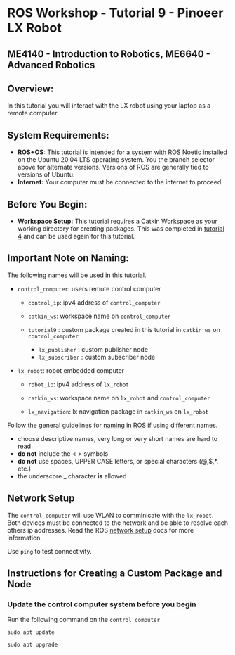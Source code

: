 # ROS Workshop - Tutorial 9 - Pinoeer LX Robot
## ME4140 - Introduction to Robotics, ME6640 - Advanced Robotics 

## Overview:
In this tutorial you will interact with the LX robot using your laptop as a remote computer.

## System Requirements:

- **ROS+OS:** This tutorial is intended for a system with ROS Noetic installed on the Ubuntu 20.04 LTS operating system. You the branch selector above for alternate versions. Versions of ROS are generally tied to versions of Ubuntu.
- **Internet:** Your computer must be connected to the internet to proceed. 
	
## Before You Begin:

- **Workspace Setup:** This tutorial requires a Catkin Workspace as your working directory for creating packages. This was completed in [tutorial 4](https://github.com/thillRobot/ros_workshop/blob/main/module4/tutorial4_create_package/tutorial4_create_package.md) and can be used again for this tutorial.
	
## Important Note on Naming: 

The following names will be used in this tutorial.

- `control_computer`: users remote control computer 
	- `control_ip`: ipv4 address of `control_computer`
	- `catkin_ws`: workspace name on `control_computer`

	- `tutorial9` : custom package created in this tutorial in `catkin_ws` on `control_computer` 
	 	- `lx_publisher` : custom publisher node  
	 	- `lx_subscriber` : custom subscriber node  

- `lx_robot`: robot embedded computer
	- `robot_ip`: ipv4 address of `lx_robot`
	- `catkin_ws`: workspace name on `lx_robot` and `control_computer`

	- `lx_navigation`: lx navigation package in `catkin_ws` on `lx_robot`	

Follow the general guidelines for [naming in ROS](http://wiki.ros.org/ROS/Patterns/Conventions) if using different names.

- choose descriptive names, very long or very short names are hard to read
- **do not** include the < > symbols
- **do not** use spaces, UPPER CASE letters, or special characters (@,$,*, etc.)
- the underscore _ character **is** allowed 


## Network Setup

The `control_computer` will use WLAN to comminicate with the `lx_robot`. Both devices must be connected to the network and be able to resolve each others ip addresses. Read the ROS [network setup](http://wiki.ros.org/ROS/NetworkSetup) docs for more information.

Use `ping` to test connectivity.  




## Instructions for Creating a Custom Package and Node

### Update the control computer system before you begin

Run the following command on the `control_computer`
```
sudo apt update
```

```
sudo apt upgrade
``` 